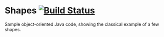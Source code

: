 # Shapes [![Build Status](https://travis-ci.org/github/OtherDevOpsGene/shapes.svg?branch=develop)](https://travis-ci.org/github/OtherDevOpsGene/shapes)

Sample object-oriented Java code, showing the classical example of a few shapes.

